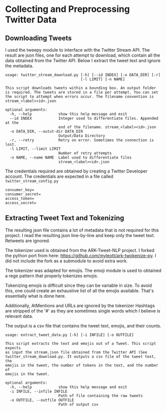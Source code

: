 # Collecting and Preprocessing Twitter Data

## Downloading Tweets
I used the tweepy module to interface with the Twitter Stream API. The result are json files, one for each attempt to download, which contain all the data obtained from the Twitter API. Below I extract the tweet text and ignore the metadata.

```
usage: twitter_stream_download.py [-h] [--id INDEX] [-o DATA_DIR] [-r]
                                  [-l LIMIT] [-n NAME]

This script downloads tweets within a bounding box. An output folder is required. The tweets are stored in a file per attempt. You can set the script to attempt when errors occur. The filename convention is stream_<label><id>.json

optional arguments:
  -h, --help            show this help message and exit
  --id INDEX            Integer used to differentiate files. Appended at the
                        end of the filename. stream_<label><id>.json
  -o DATA_DIR, --outut-dir DATA_DIR
                        Output/Data Directory
  -r, --retry           Retry on error. Sometimes the connection is lost.
  -l LIMIT, --limit LIMIT
                        Number of retry attempts
  -n NAME, --name NAME  Label used to differentiate files
                        stream_<label><id>.json
```


The credentials required are obtained by creating a Twitter Developer account. The credentials are expected in a file called `twitter_stream_config.py`
```
consumer_key=
consumer_secret=
access_token=
access_secret=
```

## Extracting Tweet Text and Tokenizing
The resulting json file contains a lot of metadata that is not required for this project. I read the resulting json line-by-line and keep only the tweet text. Retweets are ignored.

The tokenizer used is obtained from the ARK-Tweet-NLP project. I forked the python port from here: https://github.com/myleott/ark-twokenize-py. I did not include the fork as a submodule to avoid extra work.

The tokenizer was adapted for emojis. The emoji module is used to obtained a rege pattern that properly tokenizes emojis. 

Tokenizing emojis is difficult since they can be variable in size. To avoid this, one could create an exhaustive list of all the emojis available. That's essentially what is done here.

Additionally, AtMentions and URLs are ignored by the tokenizer Hashtags are stripped of the '#' as they are sometimes single words which I believe is relevant data.

The output is a csv file that contains the tweet text, emojis, and their counts.

```
usage: extract_tweet_data.py [-h] [-i INFILE] [-o OUTFILE]

This script extracts the text and emojis out of a Tweet. This script expects
as input the stream.json file obtained from the Twitter API (See
twitter_stream_download.py. It outputs a csv file of the tweet text, the
emojis in the tweet, the number of tokens in the text, and the number of
emojis in the tweet.

optional arguments:
  -h, --help            show this help message and exit
  -i INFILE, --infile INFILE
                        Path of file containing the raw tweets
  -o OUTFILE, --outfile OUTFILE
                        Path of output csv
```
